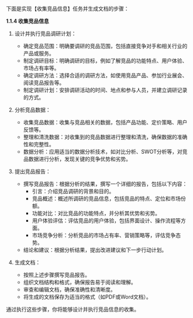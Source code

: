 下面是实现【收集竞品信息】任务并生成文档的步骤：

**1.1.4 收集竞品信息**

1. 设计并执行竞品调研计划：

   - 确定竞品范围：明确要调研的竞品范围，包括直接竞争对手和相关行业的产品或服务。
   - 制定调研目标：明确调研的目标，例如了解竞品的功能特点、用户体验、市场占有率等。
   - 确定调研方法：选择合适的调研方法，如使用竞品产品、参加行业展会、阅读竞品报告等。
   - 制定调研计划：安排调研活动的时间、地点和参与人员，并建立调研记录的方式。

2. 分析竞品数据：

   - 收集竞品数据：收集与竞品相关的数据，包括产品功能、定价策略、用户反馈等。
   - 整理和清洗数据：对收集到的竞品数据进行整理和清洗，确保数据的准确性和完整性。
   - 数据分析：应用适当的数据分析技术，如对比分析、SWOT分析等，对竞品数据进行分析，发现关键的竞争优势和劣势。

3. 提出竞品报告：

   - 撰写竞品报告：根据分析的结果，撰写一个详细的报告，包括以下内容：
     - 引言：介绍竞品调研的背景和目的。
     - 竞品概述：概述所调研的竞品信息，包括竞品的特点、定位和市场份额。
     - 功能对比：对比竞品的功能特点，并分析其优势和劣势。
     - 用户体验评估：评估竞品的用户体验，包括界面设计、操作流程等方面。
     - 市场竞争分析：分析竞品的市场占有率、营销策略等，评估竞争态势。
   - 结论和建议：根据分析结果，提出改进建议和下一步行动计划。

4. 生成文档：

   - 按照上述步骤撰写竞品报告。
   - 组织文档结构和格式，确保报告易于阅读和理解。
   - 审查和编辑文档，确保准确性和清晰度。
   - 将生成的文档保存为适当的格式（如PDF或Word文档）。

通过执行这些步骤，你将能够设计并执行竞品信息的收集。
